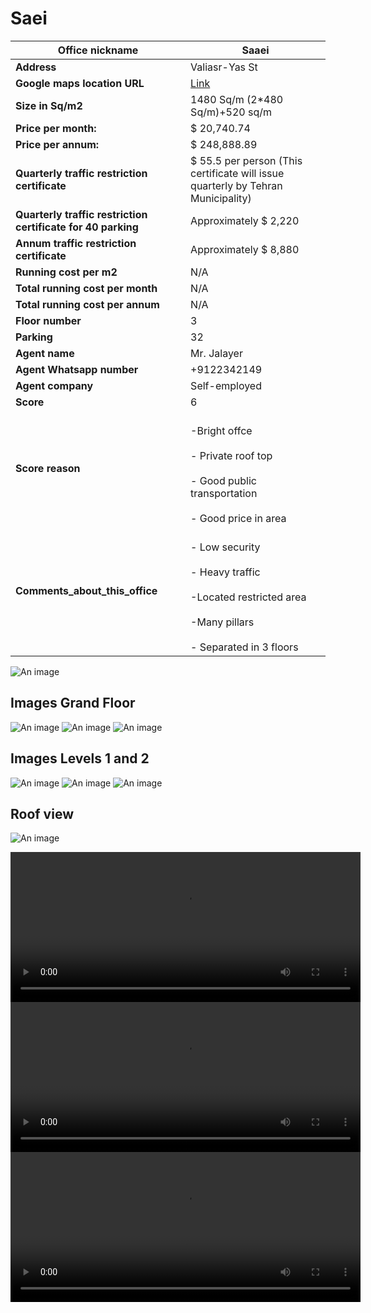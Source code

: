 # Saei
| **Office nickname**                 | Saaei                                                                              |
| ---------------------------------------- | ---------------------------------------------------------------------------------- |
| **Address**                          | Valiasr-Yas St                                                                     |
| **Google maps location URL**      | [Link](https://goo.gl/maps/sueLkZ6dkVrWRcQw8)     |
| **Size in Sq/m2**                  | 1480 Sq/m (2*480 Sq/m)+520 sq/m                                                   |
| **Price per month:**               | $ 20,740.74                                                                         |
| **Price per annum:**               | $ 248,888.89                                                                        |
| **Quarterly traffic restriction certificate**     |   $ 55.5 per person (This certificate will issue quarterly by Tehran Municipality)  |
| **Quarterly traffic restriction certificate for 40 parking**     | Approximately  $ 2,220 |
| **Annum traffic restriction certificate**     | Approximately  $ 8,880   |
| **Running cost per m2**           | N/A                                                                                |
| **Total running cost per month** | N/A                                                                                |
| **Total running cost per annum** | N/A                                                                                |
| **Floor number**                    | 3                                                                                  |
| **Parking**                          | 32                                                                                 |
| **Agent name**                      | Mr. Jalayer                                                                        |
| **Agent Whatsapp number**          | +9122342149                                                                        |
| **Agent company**                   | Self-employed                                                                      |
| **Score**                            | 6                                                                                  |
| **Score reason**                    | <br> -Bright offce <br><br/> - Private roof top <br><br/> - Good public transportation <br><br/> - Good price in area |
|**Comments_about_this_office** |  <br> - Low security <br><br/> - Heavy traffic <br><br/> -Located restricted area <br><br/> -Many pillars <br><br/> - Separated in 3 floors|
![An image](./11.jpeg)
## Images Grand Floor
![An image](./4.jpeg)
![An image](./5.jpeg)
![An image](./6.jpeg)
## Images Levels 1 and 2
![An image](./1.jpeg)
![An image](./2.jpeg)
![An image](./3.jpeg)
## Roof  view
![An image](./7.jpeg)

<video width="560" height="240" controls>
  <source src="./v1.mp4" type="video/mp4">
  Your browser does not support the video tag.
</video> 
<video width="560" height="240" controls>
  <source src="./v2.mp4" type="video/mp4">
  Your browser does not support the video tag.
</video>
<video width="560" height="240" controls>
  <source src="./v3.mp4" type="video/mp4">
  Your browser does not support the video tag.
</video>